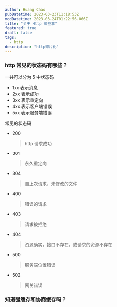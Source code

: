 ```yaml
---
author: Huang Chao
pubDatetime: 2023-03-23T11:18:53Z
modDatetime: 2023-03-24T01:22:56.066Z
title: "关于 Http 那些事"
featured: true
draft: false
tags:
  - http
description: "http碎片化"
---
```


### http 常见的状态码有哪些？

一共可以分为 5 中状态码

- 1xx 表示消息
- 2xx 表示成功
- 3xx 表示重定向
- 4xx 表示客户端错误
- 5xx 表示服务端错误

常见的状态码

- 200

  > http 请求成功

- 301

  > 永久重定向

- 304

  > 自上次请求，未修改的文件

- 400

  > 错误的请求

- 403

  > 请求被拒绝

- 404

  > 资源确实，接口不存在，或请求的资源不存在

- 500

  > 服务端位置错误

- 502
  > 网关错误

### 知道强缓存和协商缓存吗？

